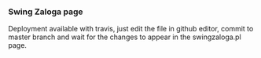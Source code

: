### Swing Zaloga page

Deployment available with travis, just edit the file in github editor, commit to master branch and wait for the changes to appear in the swingzaloga.pl page.
